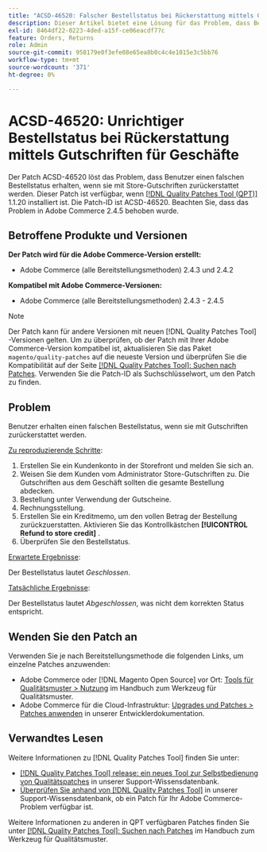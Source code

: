 ```yaml
---
title: "ACSD-46520: Falscher Bestellstatus bei Rückerstattung mittels Gutschriften für Geschäfte"
description: Dieser Artikel bietet eine Lösung für das Problem, dass Benutzer einen falschen Bestellstatus erhalten, wenn sie mit Store-Gutschriften zurückerstattet werden.
exl-id: 8464df22-0223-4ded-a15f-ce06eacdf77c
feature: Orders, Returns
role: Admin
source-git-commit: 958179e0f3efe08e65ea8b0c4c4e1015e3c5bb76
workflow-type: tm+mt
source-wordcount: '371'
ht-degree: 0%

---
```


# ACSD-46520: Unrichtiger Bestellstatus bei Rückerstattung mittels Gutschriften für Geschäfte

Der Patch ACSD-46520 löst das Problem, dass Benutzer einen falschen Bestellstatus erhalten, wenn sie mit Store-Gutschriften zurückerstattet werden. Dieser Patch ist verfügbar, wenn [[!DNL Quality Patches Tool (QPT)]](/help/announcements/adobe-commerce-announcements/magento-quality-patches-released-new-tool-to-self-serve-quality-patches.md) 1.1.20 installiert ist. Die Patch-ID ist ACSD-46520. Beachten Sie, dass das Problem in Adobe Commerce 2.4.5 behoben wurde.

## Betroffene Produkte und Versionen

**Der Patch wird für die Adobe Commerce-Version erstellt:**

* Adobe Commerce (alle Bereitstellungsmethoden) 2.4.3 und 2.4.2

**Kompatibel mit Adobe Commerce-Versionen:**

* Adobe Commerce (alle Bereitstellungsmethoden) 2.4.3 - 2.4.5

>[!NOTE]
>
>Der Patch kann für andere Versionen mit neuen [!DNL Quality Patches Tool] -Versionen gelten. Um zu überprüfen, ob der Patch mit Ihrer Adobe Commerce-Version kompatibel ist, aktualisieren Sie das Paket `magento/quality-patches` auf die neueste Version und überprüfen Sie die Kompatibilität auf der Seite [[!DNL Quality Patches Tool]: Suchen nach Patches](https://experienceleague.adobe.com/tools/commerce-quality-patches/index.html). Verwenden Sie die Patch-ID als Suchschlüsselwort, um den Patch zu finden.

## Problem

Benutzer erhalten einen falschen Bestellstatus, wenn sie mit Gutschriften zurückerstattet werden.

<u>Zu reproduzierende Schritte</u>:

1. Erstellen Sie ein Kundenkonto in der Storefront und melden Sie sich an.
1. Weisen Sie dem Kunden vom Administrator Store-Gutschriften zu. Die Gutschriften aus dem Geschäft sollten die gesamte Bestellung abdecken.
1. Bestellung unter Verwendung der Gutscheine.
1. Rechnungsstellung.
1. Erstellen Sie ein Kreditmemo, um den vollen Betrag der Bestellung zurückzuerstatten.
Aktivieren Sie das Kontrollkästchen **[!UICONTROL Refund to store credit]** .
1. Überprüfen Sie den Bestellstatus.

<u>Erwartete Ergebnisse</u>:

Der Bestellstatus lautet *Geschlossen*.

<u>Tatsächliche Ergebnisse</u>:

Der Bestellstatus lautet *Abgeschlossen*, was nicht dem korrekten Status entspricht.

## Wenden Sie den Patch an

Verwenden Sie je nach Bereitstellungsmethode die folgenden Links, um einzelne Patches anzuwenden:

* Adobe Commerce oder [!DNL Magento Open Source] vor Ort: [Tools für Qualitätsmuster > Nutzung](https://experienceleague.adobe.com/docs/commerce-operations/tools/quality-patches-tool/usage.html) im Handbuch zum Werkzeug für Qualitätsmuster.
* Adobe Commerce für die Cloud-Infrastruktur: [Upgrades und Patches > Patches anwenden](https://devdocs.magento.com/cloud/project/project-patch.html) in unserer Entwicklerdokumentation.

## Verwandtes Lesen

Weitere Informationen zu [!DNL Quality Patches Tool] finden Sie unter:

* [[!DNL Quality Patches Tool] release: ein neues Tool zur Selbstbedienung von Qualitätspatches](/help/announcements/adobe-commerce-announcements/magento-quality-patches-released-new-tool-to-self-serve-quality-patches.md) in unserer Support-Wissensdatenbank.
* [Überprüfen Sie anhand von  [!DNL Quality Patches Tool]](https://experienceleague.adobe.com/docs/commerce-knowledge-base/kb/support-tools/patches/check-patch-for-magento-issue-with-magento-quality-patches.html) in unserer Support-Wissensdatenbank, ob ein Patch für Ihr Adobe Commerce-Problem verfügbar ist.

Weitere Informationen zu anderen in QPT verfügbaren Patches finden Sie unter [[!DNL Quality Patches Tool]: Suchen nach Patches](https://experienceleague.adobe.com/tools/commerce-quality-patches/index.html) im Handbuch zum Werkzeug für Qualitätsmuster.
